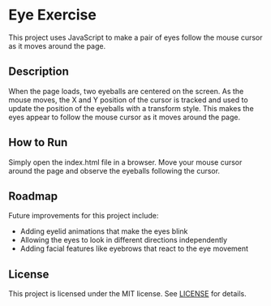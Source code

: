 # Eye Exercise 

This project uses JavaScript to make a pair of eyes follow the mouse cursor as it moves around the page.

## Description

When the page loads, two eyeballs are centered on the screen. As the mouse moves, the X and Y position of the cursor is tracked and used to update the position of the eyeballs with a transform style. This makes the eyes appear to follow the mouse cursor as it moves around the page.

## How to Run

Simply open the index.html file in a browser. Move your mouse cursor around the page and observe the eyeballs following the cursor.

## Roadmap

Future improvements for this project include:

- Adding eyelid animations that make the eyes blink
- Allowing the eyes to look in different directions independently
- Adding facial features like eyebrows that react to the eye movement

## License

This project is licensed under the MIT license. See [LICENSE](LICENSE) for details.
